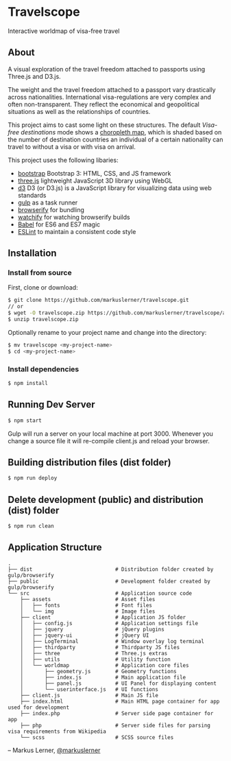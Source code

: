# Travelscope
Interactive worldmap of visa-free travel

## About

A visual exploration of the travel freedom attached to passports using Three.js and D3.js.

The weight and the travel freedom attached to a passport vary drastically across nationalities. International visa-regulations are very complex and often non-transparent. They reflect the economical and geopolitical situations as well as the relationships of countries.

This project aims to cast some light on these structures. The default <i>Visa-free destinations</i> mode shows a <a href="https://en.wikipedia.org/wiki/Choropleth_map" target=“_blank”>choropleth map</a>, which is shaded based on the number of destination countries an individual of a certain nationality can travel to without a visa or with visa on arrival.

This project uses the following libaries:

* [bootstrap](http://getbootstrap.com/) Bootstrap 3: HTML, CSS, and JS framework
* [three.js](https://github.com/mrdoob/three.js) lightweight JavaScript 3D library using WebGL
* [d3](https://github.com/d3/d3) D3 (or D3.js) is a JavaScript library for visualizing data using web standards
* [gulp](http://gulpjs.com/) as a task runner
* [browserify](http://browserify.org/) for bundling
* [watchify](https://github.com/substack/watchify) for watching browserify builds
* [Babel](http://babeljs.io) for ES6 and ES7 magic
* [ESLint](http://eslint.org) to maintain a consistent code style


## Installation

### Install from source

First, clone or download:

```bash
$ git clone https://github.com/markuslerner/travelscope.git
// or
$ wget -O travelscope.zip https://github.com/markuslerner/travelscope/archive/master.zip
$ unzip travelscope.zip
```

Optionally rename to your project name and change into the directory:

```bash
$ mv travelscope <my-project-name>
$ cd <my-project-name>
```

### Install dependencies

```bash
$ npm install
```

## Running Dev Server

```bash
$ npm start
```

Gulp will run a server on your local machine at port 3000. Whenever you change a source file it will re-compile client.js and reload your browser.


## Building distribution files (dist folder)

```bash
$ npm run deploy
```

## Delete development (public) and distribution (dist) folder

```bash
$ npm run clean
```

## Application Structure


```
.
├── dist                           # Distribution folder created by gulp/browserify
├── public                         # Development folder created by gulp/browserify
└── src                            # Application source code
    ├── assets                     # Asset files
    │   ├── fonts                  # Font files
    │   └── img                    # Image files
    ├── client                     # Application JS folder
    │   ├── config.js              # Application settings file
    │   ├── jquery                 # jQuery plugins
    │   ├── jquery-ui              # jQuery UI
    │   ├── LogTerminal            # Window overlay log terminal
    │   ├── thirdparty             # Thirdparty JS files
    │   ├── three                  # Three.js extras
    │   ├── utils                  # Utility function
    │   └── worldmap               # Application core files
    │       ├── geometry.js        # Geometry functions
    │       ├── index.js           # Main application file
    │       ├── panel.js           # UI Panel for displaying content
    │       └── userinterface.js   # UI functions
    ├── client.js                  # Main JS file
    ├── index.html                 # Main HTML page container for app used for development
    ├── index.php                  # Server side page container for app
    ├── php                        # Server side files for parsing visa requirements from Wikipedia
    └── scss                       # SCSS source files
```


– Markus Lerner, [@markuslerner](https://twitter.com/markuslerner)

